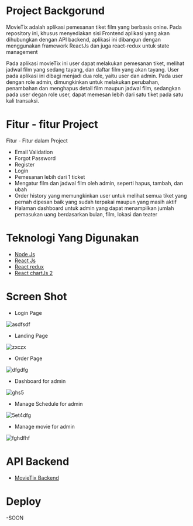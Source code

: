 # Project Backgorund

MovieTix adalah aplikasi pemesanan tiket film yang berbasis onine. Pada repository ini, khusus menyediakan sisi Frontend aplikasi yang akan dihubungkan dengan API backend, aplikasi ini dibangun dengan menggunakan framework ReactJs dan juga react-redux untuk state management

Pada aplikasi movieTix ini user dapat melakukan pemesanan tiket, melihat jadwal film yang sedang tayang, dan daftar film yang akan tayang.
User pada aplikasi ini dibagi menjadi dua role, yaitu user dan admin. Pada user dengan role admin, dimungkinkan untuk melakukan perubahan, penambahan dan menghapus detail film maupun
jadwal film, sedangkan pada user degan role user, dapat memesan lebih dari satu tiket pada satu kali transaksi.



# Fitur - fitur Project

Fitur - Fitur dalam Project

- Email Validation
- Forgot Password
- Register
- Login
- Pemesanan lebih dari 1 ticket
- Mengatur film dan jadwal film oleh admin, seperti hapus, tambah, dan ubah
- Order history yang memungkinkan user untuk melihat semua tiket yang pernah dipesan baik yang sudah terpakai maupun yang masih aktif
- Halaman dashboard untuk admin yang dapat menampilkan jumlah pemasukan uang berdasarkan bulan, film, lokasi dan teater

# Teknologi Yang Digunakan

- [Node Js](https://nodejs.org/en/docs/)
- [React Js](https://reactjs.org/docs/getting-started.html)
- [React redux](https://react-redux.js.org/)
- [React chartJs 2](https://www.npmjs.com/package/react-chartjs-2)


# Screen Shot

- Login Page

![asdfsdf](https://user-images.githubusercontent.com/42567590/147197012-33a15ad1-e8b1-4018-a2e8-75f3a6c5921d.PNG)

- Landing Page

![zxczx](https://user-images.githubusercontent.com/42567590/147197111-f400be65-935c-498a-b3c1-d54e393404a8.PNG)

- Order Page

![dfgdfg](https://user-images.githubusercontent.com/42567590/147197141-7d6ae94b-e246-40a6-b651-f2c3e716804f.PNG)

- Dashboard for admin

![ghs5](https://user-images.githubusercontent.com/42567590/147197097-c3fce560-90c7-427c-86d0-7522603d751a.PNG)

- Manage Schedule for admin

![5et4dfg](https://user-images.githubusercontent.com/42567590/147197131-cb50b550-e70f-4489-8f0c-c9dc4b4957c3.PNG)

- Manage movie for admin

![fghdfhf](https://user-images.githubusercontent.com/42567590/147197154-2e13271c-82b6-4796-a4e6-62986369d502.PNG)


# API Backend

- [MovieTix Backend](https://github.com/LepakBoy/movieTIx)

# Deploy

-SOON
